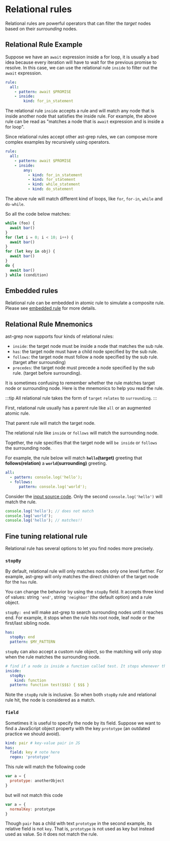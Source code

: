 # Relational rules

Relational rules are powerful operators that can filter the _target_ nodes based on their _surrounding_ nodes.

## Relational Rule Example

Suppose we have an `await` expression inside a for loop, it is usually a bad idea because every iteration will have to wait for the previous promise to resolve.
In this case, we can use the relational rule `inside` to filter out the `await` expression.


```yaml
rule:
  all:
    - pattern: await $PROMISE
    - inside:
        kind: for_in_statement
```
The relational rule `inside` accepts a rule and will match any node that is inside another node that satisfies the inside rule.
For example, the above rule can be read as "matches a node that is `await` expression and is inside a for loop".

Since relational rules accept other ast-grep rules, we can compose more complex examples by recursively using operators.

```yaml
rule:
  all:
    - pattern: await $PROMISE
    - inside:
        any:
          - kind: for_in_statement
          - kind: for_statement
          - kind: while_statement
          - kind: do_statement
```

The above rule will match different kind of loops, like `for`, `for-in`, `while` and `do-while`.

So all the code below matches:

```js
while (foo) {
  await bar()
}
for (let i = 0; i < 10; i++) {
  await bar()
}
for (let key in obj) {
  await bar()
}
do {
  await bar()
} while (condition)
```

## Embedded rules

Relational rule can be embedded in atomic rule to simulate a composite rule.
Please see [embedded rule](/guide/rule-config/composite-rule.html#embedded-rules) for more details.

## Relational Rule Mnemonics

ast-grep now supports four kinds of relational rules:

* `inside`: the target node must be inside a node that matches the sub rule.
* `has`: the target node must have a child node specified by the sub rule.
* `follows`: the target node must follow a node specified by the sub rule. (target after surrounding)
* `precedes`: the target node must precede a node specified by the sub rule. (target before surrounding).

It is sometimes confusing to remember whether the rule matches target node or surrounding node. Here is the mnemonics to help you read the rule.

:::tip
 All relational rule takes the form of `target` `relates` to `surrounding`.
:::

First, relational rule usually has a parent rule like `all` or an augmented atomic rule.

That parent rule will match the target node.

The relational rule like `inside` or `follows` will match the surrounding node.

Together, the rule specifies that the target node will `be inside` or `follows` the surrounding node.

For example, the rule below will match **`hello`(target)** greeting that **follows(relation)** a **`world`(surrounding)** greeting.

```yaml
all:
  - pattern: console.log('hello');
  - follows:
      pattern: console.log('world');
```

Consider the [input source code](/playground.html#eyJtb2RlIjoiQ29uZmlnIiwibGFuZyI6ImphdmFzY3JpcHQiLCJxdWVyeSI6ImNvbnNvbGUubG9nKCRNQVRDSCkiLCJjb25maWciOiJydWxlOlxuICBhbGw6XG4gICAgLSBwYXR0ZXJuOiBjb25zb2xlLmxvZygnaGVsbG8nKTtcbiAgICAtIGZvbGxvd3M6XG4gICAgICAgIHBhdHRlcm46IGNvbnNvbGUubG9nKCd3b3JsZCcpOyIsInNvdXJjZSI6ImNvbnNvbGUubG9nKCdoZWxsbycpOyAvLyBkb2VzIG5vdCBtYXRjaFxuY29uc29sZS5sb2coJ3dvcmxkJyk7XG5jb25zb2xlLmxvZygnaGVsbG8nKTsgLy8gbWF0Y2hlcyEhIn0=). Only the second `console.log('hello')` will match the rule.
```javascript
console.log('hello'); // does not match
console.log('world');
console.log('hello'); // matches!!
```

## Fine tuning relational rule

Relational rule has several options to let you find nodes more precisely.

### `stopBy`
By default, relational rule will only matches nodes only one level further. For example, ast-grep will only matches the direct children of the target node for the `has` rule.

You can change the behavior by using the `stopBy` field. It accepts three kind of values: string `'end'`, string `'neighbor'`(the default option) and a rule object.

`stopBy: end` will make ast-grep to search surrounding nodes until it reaches end. For example, it stops when the rule hits root node, leaf node or the first/last sibling node.

```yaml
has:
  stopBy: end
  pattern: $MY_PATTERN
```

`stopBy` can also accept a custom rule object, so the matching will only stop when the rule matches the surrounding node.

```yaml
# find if a node is inside a function called test. It stops whenever the ancestor node is a function.
inside:
  stopBy:
    kind: function
  pattern: function test($$$) { $$$ }
```

Note the `stopBy` rule is inclusive. So when both `stopBy` rule and relational rule hit, the node is considered as a match.

### `field`
Sometimes it is useful to specify the node by its field. Suppose we want to find a JavaScript object property with the key `prototype` (an outdated practice we should avoid).

```yaml
kind: pair # key-value pair in JS
has:
  field: key # note here
  regex: 'prototype'
```

This rule will match the following code
```js
var a = {
  prototype: anotherObject
}
```
but will not match this code
```js
var a = {
  normalKey: prototype
}
```
Though `pair` has a child with text `prototype` in the second example, its relative field is not `key`. That is, `prototype` is not used as key but instead used as value. So it does not match the rule.
